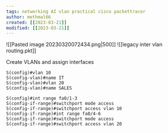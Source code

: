 ```yaml
---
tags: networking AI vlan practical cisco packettracer 
author: methmal66
created: [[2023-03-21]]
modified: [[2023-03-21]]
---
```


![[Pasted image 20230320072434.png|500]]
![[legacy inter vlan routing.pkt]]

Create VLANs and assign interfaces
```cisco
S(config)#vlan 10
S(config-vlan)#name IT
S(config-vlan)#vlan 20
S(config-vlan)#name SALES

S(config)#int range fa0/1-3
S(config-if-range)#switchport mode access
S(config-if-range)#switchport access vlan 10
S(config-if-range)#int range fa0/4-6
S(config-if-range)#switchport mode access
S(config-if-range)#switchport access vlan 20
```
